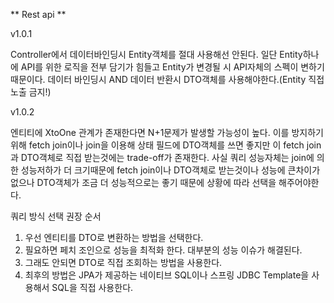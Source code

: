 ** Rest api **

v1.0.1

Controller에서 데이터바인딩시 Entity객체를 절대 사용해선 안된다. 일단 Entity하나에 API를 위한 로직을
전부 담기가 힘들고 Entity가 변경될 시 API자체의 스펙이 변하기 때문이다.
데이터 바인딩시 AND 데이터 반환시 DTO객체를 사용해야한다.(Entity 직접노출 금지!)

v1.0.2

엔티티에 XtoOne 관계가 존재한다면 N+1문제가 발생할 가능성이 높다.
이를 방지하기위해 fetch join이나 join을 이용해 상태 필드에 DTO객체를 쓰면 좋지만
이 fetch join과 DTO객체로 직접 받는것에는 trade-off가 존재한다.
사실 쿼리 성능자체는 join에 의한 성능저하가 더 크기때문에 fetch join이나 DTO객체로 받는것이나
성능에 큰차이가 없으나 DTO객체가 조금 더 성능적으로는 좋기 때문에 상황에 따라 선택을 해주어야한다.

쿼리 방식 선택 권장 순서
1. 우선 엔티티를 DTO로 변환하는 방법을 선택한다.
2. 필요하면 페치 조인으로 성능을 최적화 한다. 대부분의 성능 이슈가 해결된다.
3. 그래도 안되면 DTO로 직접 조회하는 방법을 사용한다.
4. 최후의 방법은 JPA가 제공하는 네이티브 SQL이나 스프링 JDBC Template을 사용해서 SQL을 직접 사용한다.